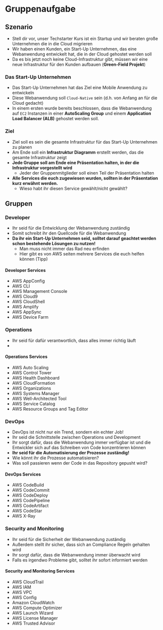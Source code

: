 # Gruppenaufgabe

## Szenario

- Stell dir vor, unser Techstarter Kurs ist ein Startup und wir beraten große Unternehmen die in die Cloud migrieren
- Wir haben einen Kunden, ein Start-Up Unternehmen, das eine Webanwendung entwickelt hat, die in der Cloud gehostet werden soll
- Da es bis jetzt noch keine Cloud-Infrastruktur gibt, müssen wir eine neue Infrastruktur für den Kunden aufbauen (**Green-Field Projekt**)

### Das Start-Up Unternehmen

- Das Start-Up Unternehmen hat das Ziel eine Mobile Anwendung zu entwickeln
- Diese Webanwendung soll `Cloud-Native` sein (d.h. von Anfang an für die Cloud gedacht)
- In einem ersten wurde bereits beschlossen, dass die Webanwendung auf `EC2` Instanzen in einer **AutoScaling Group** und einem **Application Load Balancer (ALB)** gehostet werden soll.

### Ziel

- Ziel soll es sein die gesamte Infrastruktur für das Start-Up Unternehmen zu planen
- Am Ende soll ein **Infrastruktur Diagramm** erstellt werden, das die gesamte Infrastruktur zeigt
- **Jede Gruppe soll am Ende eine Präsentation halten, in der die Infrastruktur vorgestellt wird**
  - Jeder der Gruppenmitglieder soll einen Teil der Präsentation halten
- **Alle Services die euch zugewiesen wurden, sollten in der Präsentation kurz erwähnt werden.**
  - Wieso habt ihr diesen Service gewählt/nicht gewählt?

## Gruppen

### Developer

- Ihr seid für die Entwicklung der Webanwendung zuständig
- Somit schreibt ihr den Quellcode für die Webanwendung
- **Da ihr ein Start-Up Unternehmen seid, solltet darauf geachtet werden schon bestehende Lösungen zu nutzen!**
  - Man muss nicht immer das Rad neu erfinden
  - Hier gibt es von AWS seiten mehrere Services die euch helfen können (Tipp)

#### Developer Services

- AWS AppConfig
- AWS CLI
- AWS Management Console
- AWS Cloud9
- AWS CloudShell
- AWS Amplify
- AWS AppSync
- AWS Device Farm

### Operations

- Ihr seid für dafür verantwortlich, dass alles immer richtig läuft
-

#### Operations Services

- AWS Auto Scaling
- AWS Control Tower
- AWS Health Dashboard
- AWS CloudFormation
- AWS Organizations
- AWS Systems Manager
- AWS Well-Architected Tool
- AWS Service Catalog
- AWS Resource Groups and Tag Editor

### DevOps

- DevOps ist nicht nur ein Trend, sondern ein echter Job!
- Ihr seid die Schnittstelle zwischen Operations und Development
- Ihr sorgt dafür, dass die Webanwendung immer verfügbar ist und die Entwickler sich auf das Schreiben von Code konzentrieren können
- **Ihr seid für die Automatisierung der Prozesse zuständig!**
- Wie könnt ihr die Prozesse automatisieren?
- Was soll passieren wenn der Code in das Repository gepusht wird?

#### DevOps Services

- AWS CodeBuild
- AWS CodeCommit
- AWS CodeDeploy
- AWS CodePipeline
- AWS CodeArtifact
- AWS CodeStar
- AWS X-Ray

### Security and Monitoring

- Ihr seid für die Sicherheit der Webanwendung zuständig
- Außerdem stellt ihr sicher, dass sich an Compliance Regeln gehalten wird
- Ihr sorgt dafür, dass die Webanwendung immer überwacht wird
- Falls es irgendwo Probleme gibt, solltet ihr sofort informiert werden

#### Security and Monitoring Services

- AWS CloudTrail
- AWS IAM
- AWS VPC
- AWS Config
- Amazon CloudWatch
- AWS Compute Optimizer
- AWS Launch Wizard
- AWS License Manager
- AWS Trusted Advisor
